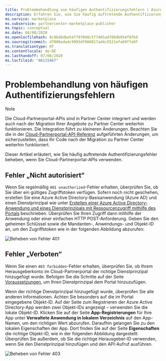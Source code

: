 ```yaml
---
title: Problembehandlung von häufigen Authentifizierungsfehlern | Azure Marketplace
description: Erfahren Sie, wie Sie häufig auftretende Authentifizierungsfehler beheben, wenn Sie Cloud-Partnerportal-APIs verwenden.
ms.service: marketplace
ms.subservice: partnercenter-marketplace-publisher
ms.topic: conceptual
ms.date: 04/08/2020
ms.openlocfilehash: 8c9bd6dbe54f797090c5f7405ad709db954f8fb9
ms.sourcegitcommit: d7008edadc9993df960817ad4c5521efa69ffa9f
ms.translationtype: HT
ms.contentlocale: de-DE
ms.lasthandoff: 07/08/2020
ms.locfileid: "86115467"
---
```

# <a name="troubleshooting-common-authentication-errors"></a>Problembehandlung von häufigen Authentifizierungsfehlern

> [!NOTE]
> Die Cloud-Partnerportal-APIs sind in Partner Center integriert und werden auch nach der Migration Ihrer Angebote zu Partner Center weiterhin funktionieren. Die Integration führt zu kleineren Änderungen. Beachten Sie die in der [Cloud-Partnerportal-API-Referenz](./cloud-partner-portal-api-overview.md) aufgeführten Änderungen, um sicherzustellen, dass Ihr Code nach der Migration zu Partner Center weiterhin funktioniert.

Dieser Artikel erläutert, wie Sie häufig auftretende Authentifizierungsfehler beheben, wenn Sie Cloud-Partnerportal-APIs verwenden.

## <a name="unauthorized-error"></a>Fehler „Nicht autorisiert“

Wenn Sie regelmäßig `401 unauthorized`-Fehler erhalten, überprüfen Sie, ob Sie über ein gültiges Zugriffstoken verfügen.  Sofern noch nicht geschehen, erstellen Sie eine Azure Active Directory-Basisanwendung (Azure AD) und einen Dienstprinzipal wie unter [Erstellen einer Azure Active Directory-Anwendung und eines Dienstprinzipals mit Ressourcenzugriff mithilfe des Portals](../active-directory/develop/howto-create-service-principal-portal.md) beschrieben. Überprüfen Sie Ihren Zugriff dann mithilfe der Anwendung oder einer einfachen HTTP POST-Anforderung.  Geben Sie den geheimen Schlüssel sowie die Mandanten-, Anwendungs- und Objekt-ID an, um den Zugriffstoken wie in der folgenden Abbildung abzurufen:

![Beheben von Fehler 401](./media/cloud-partner-portal-api-troubleshooting-authentication-errors/troubleshooting-401-error.jpg)


## <a name="forbidden-error"></a>Fehler „Verboten“

Wenn Sie einen `403 forbidden`-Fehler erhalten, überprüfen Sie, ob Ihrem Herausgeberkonto im Cloud-Partnerportal der richtige Dienstprinzipal hinzugefügt wurde.
Befolgen Sie die Schritte auf der Seite [Voraussetzungen](./cloud-partner-portal-api-prerequisites.md), um Ihren Dienstprinzipal dem Portal hinzuzufügen.

Wenn der richtige Dienstprinzipal hinzugefügt wurde, überprüfen Sie alle anderen Informationen. Achten Sie besonders auf die im Portal eingegebene Objekt-ID. Auf der Seite zum Registrieren der Azure Active Directory-App werden zwei Objekt-IDs angezeigt – verwenden Sie die lokale Objekt-ID. Klicken Sie auf der Seite **App-Registrierungen** für Ihre App unter **Verwaltete Anwendung in lokalem Verzeichnis** auf den App-Namen, um den richtigen Wert abzurufen. Daraufhin gelangen Sie zu den lokalen Eigenschaften der App. Dort finden Sie auf der Seite **Eigenschaften** die richtige Objekt-ID, wie in der folgenden Abbildung dargestellt. Überprüfen Sie außerdem, ob Sie die richtige Herausgeber-ID verwenden, wenn Sie den Dienstprinzipal hinzufügen und den API-Aufruf ausführen.

![Beheben von Fehler 403](./media/cloud-partner-portal-api-troubleshooting-authentication-errors/troubleshooting-403-error.jpg)
